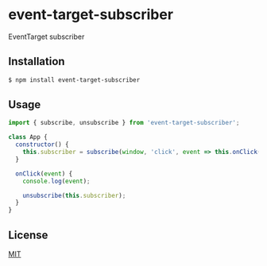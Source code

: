 # event-target-subscriber

EventTarget subscriber

## Installation

```sh
$ npm install event-target-subscriber
```

## Usage

```js
import { subscribe, unsubscribe } from 'event-target-subscriber';

class App {
  constructor() {
    this.subscriber = subscribe(window, 'click', event => this.onClick(event));
  }

  onClick(event) {
    console.log(event);

    unsubscribe(this.subscriber);
  }
}
```

## License

[MIT](LICENSE)
